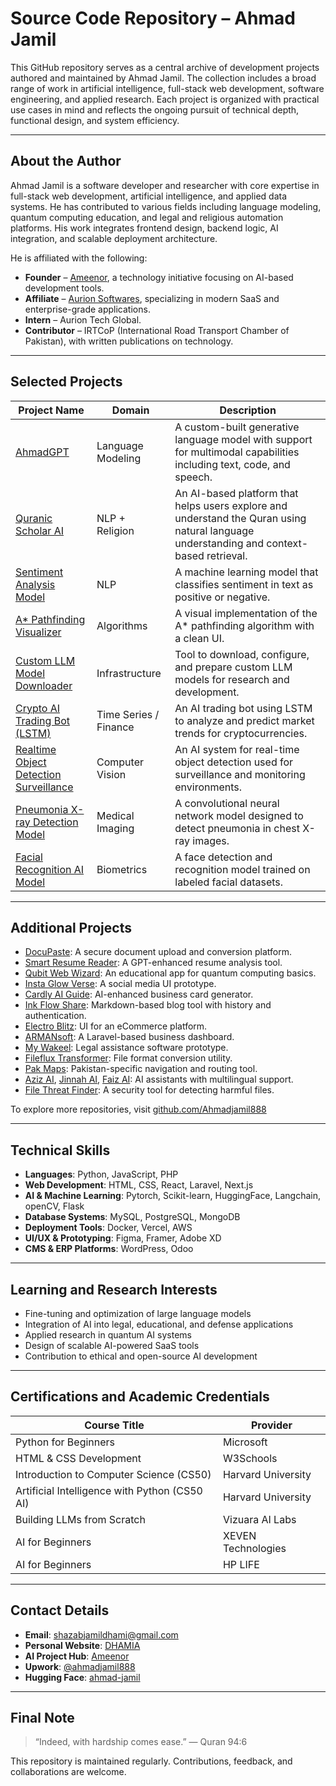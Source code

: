 
# Source Code Repository – Ahmad Jamil

This GitHub repository serves as a central archive of development projects authored and maintained by Ahmad Jamil. The collection includes a broad range of work in artificial intelligence, full-stack web development, software engineering, and applied research. Each project is organized with practical use cases in mind and reflects the ongoing pursuit of technical depth, functional design, and system efficiency.

---

## About the Author

Ahmad Jamil is a software developer and researcher with core expertise in full-stack web development, artificial intelligence, and applied data systems. He has contributed to various fields including language modeling, quantum computing education, and legal and religious automation platforms. His work integrates frontend design, backend logic, AI integration, and scalable deployment architecture.

He is affiliated with the following:

- **Founder** – [Ameenor](https://ameenor.odoo.com), a technology initiative focusing on AI-based development tools.
- **Affiliate** – [Aurion Softwares](https://aurionsoft.site/), specializing in modern SaaS and enterprise-grade applications.
- **Intern** – Aurion Tech Global.
- **Contributor** – IRTCoP (International Road Transport Chamber of Pakistan), with written publications on technology.

---

## Selected Projects

| Project Name | Domain | Description |
|--------------|--------|-------------|
| [AhmadGPT](https://github.com/Ahmadjamil888/AhmadGPT) | Language Modeling | A custom-built generative language model with support for multimodal capabilities including text, code, and speech. |
| [Quranic Scholar AI](https://github.com/Ahmadjamil888/quranic-scholar-ai) | NLP + Religion | An AI-based platform that helps users explore and understand the Quran using natural language understanding and context-based retrieval. |
| [Sentiment Analysis Model](https://github.com/Ahmadjamil888/Sentiment-Analysis-Model-AI) | NLP | A machine learning model that classifies sentiment in text as positive or negative. |
| [A* Pathfinding Visualizer](https://github.com/Ahmadjamil888/AI-pathfinder-astarpathfinder) | Algorithms | A visual implementation of the A* pathfinding algorithm with a clean UI. |
| [Custom LLM Model Downloader](https://github.com/Ahmadjamil888/CUSTOM-LLM-MODEL-DL) | Infrastructure | Tool to download, configure, and prepare custom LLM models for research and development. |
| [Crypto AI Trading Bot (LSTM)](https://github.com/Ahmadjamil888/CRYPTO-AI-TRADING-BOT-LSTM) | Time Series / Finance | An AI trading bot using LSTM to analyze and predict market trends for cryptocurrencies. |
| [Realtime Object Detection Surveillance](https://github.com/Ahmadjamil888/REALTIME-OBJ-DETECTION-SURVEILLANCE) | Computer Vision | An AI system for real-time object detection used for surveillance and monitoring environments. |
| [Pneumonia X-ray Detection Model](https://github.com/Ahmadjamil888/PNEUMONIA-XRAY-AI-model) | Medical Imaging | A convolutional neural network model designed to detect pneumonia in chest X-ray images. |
| [Facial Recognition AI Model](https://github.com/Ahmadjamil888/Facial-Recognition-AI-model) | Biometrics | A face detection and recognition model trained on labeled facial datasets. |

---

## Additional Projects

- [DocuPaste](https://github.com/Ahmadjamil888/docupaste): A secure document upload and conversion platform.  
- [Smart Resume Reader](https://github.com/Ahmadjamil888/smart-resume-reader): A GPT-enhanced resume analysis tool.  
- [Qubit Web Wizard](https://github.com/Ahmadjamil888/qubit-web-wizard): An educational app for quantum computing basics.  
- [Insta Glow Verse](https://github.com/Ahmadjamil888/insta-glow-verse): A social media UI prototype.  
- [Cardly AI Guide](https://github.com/Ahmadjamil888/cardly-ai-guide): AI-enhanced business card generator.  
- [Ink Flow Share](https://github.com/Ahmadjamil888/ink-flow-share): Markdown-based blog tool with history and authentication.  
- [Electro Blitz](https://github.com/Ahmadjamil888/electro-blitz): UI for an eCommerce platform.  
- [ARMANsoft](https://github.com/Ahmadjamil888/ARMANsoft): A Laravel-based business dashboard.  
- [My Wakeel](https://github.com/Ahmadjamil888/my-wakeel): Legal assistance software prototype.  
- [Fileflux Transformer](https://github.com/Ahmadjamil888/fileflux-transformer): File format conversion utility.  
- [Pak Maps](https://github.com/Ahmadjamil888/pak-maps): Pakistan-specific navigation and routing tool.  
- [Aziz AI](https://github.com/Ahmadjamil888/Aziz-AI), [Jinnah AI](https://github.com/Ahmadjamil888/jinnah-AI), [Faiz AI](https://github.com/Ahmadjamil888/faiz-ai): AI assistants with multilingual support.  
- [File Threat Finder](https://github.com/Ahmadjamil888/file-threat-finder): A security tool for detecting harmful files.

To explore more repositories, visit [github.com/Ahmadjamil888](https://github.com/Ahmadjamil888?tab=repositories)

---

## Technical Skills

- **Languages**: Python, JavaScript, PHP  
- **Web Development**: HTML, CSS, React, Laravel, Next.js  
- **AI & Machine Learning**: Pytorch, Scikit-learn, HuggingFace, Langchain, openCV, Flask  
- **Database Systems**: MySQL, PostgreSQL, MongoDB  
- **Deployment Tools**: Docker, Vercel, AWS  
- **UI/UX & Prototyping**: Figma, Framer, Adobe XD  
- **CMS & ERP Platforms**: WordPress, Odoo  

---

## Learning and Research Interests

- Fine-tuning and optimization of large language models  
- Integration of AI into legal, educational, and defense applications  
- Applied research in quantum AI systems  
- Design of scalable AI-powered SaaS tools  
- Contribution to ethical and open-source AI development  

---

## Certifications and Academic Credentials

| Course Title | Provider |
|--------------|----------|
| Python for Beginners | Microsoft |
| HTML & CSS Development | W3Schools |
| Introduction to Computer Science (CS50) | Harvard University |
| Artificial Intelligence with Python (CS50 AI) | Harvard University |
| Building LLMs from Scratch | Vizuara AI Labs |
| AI for Beginners | XEVEN Technologies |
| AI for Beginners | HP LIFE |

---

## Contact Details

- **Email**: [shazabjamildhami@gmail.com](mailto:shazabjamildhami@gmail.com)  
- **Personal Website**: [DHAMIA](https://dhamia.vercel.app)  
- **AI Project Hub**: [Ameenor](https://ameenor.odoo.com)  
- **Upwork**: [@ahmadjamil888](https://www.upwork.com/freelancers/~014d323b1c2d3274b6?viewMode=1)  
- **Hugging Face**: [ahmad-jamil](https://huggingface.co/ahmad-jamil)

---

## Final Note

> “Indeed, with hardship comes ease.” — Quran 94:6

This repository is maintained regularly. Contributions, feedback, and collaborations are welcome.
